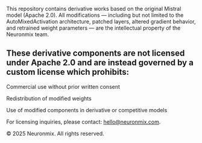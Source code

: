 This repository contains derivative works based on the original Mistral model (Apache 2.0).
All modifications — including but not limited to the AutoMixedActivation architecture, patched layers, altered gradient behavior, and retrained weight parameters — are the intellectual property of the Neuronmix team.

## These derivative components are not licensed under Apache 2.0 and are instead governed by a custom license which prohibits:

Commercial use without prior written consent

Redistribution of modified weights

Use of modified components in derivative or competitive models

For licensing inquiries, please contact: hello@neuronmix.com.

© 2025 Neuronmix. All rights reserved.
